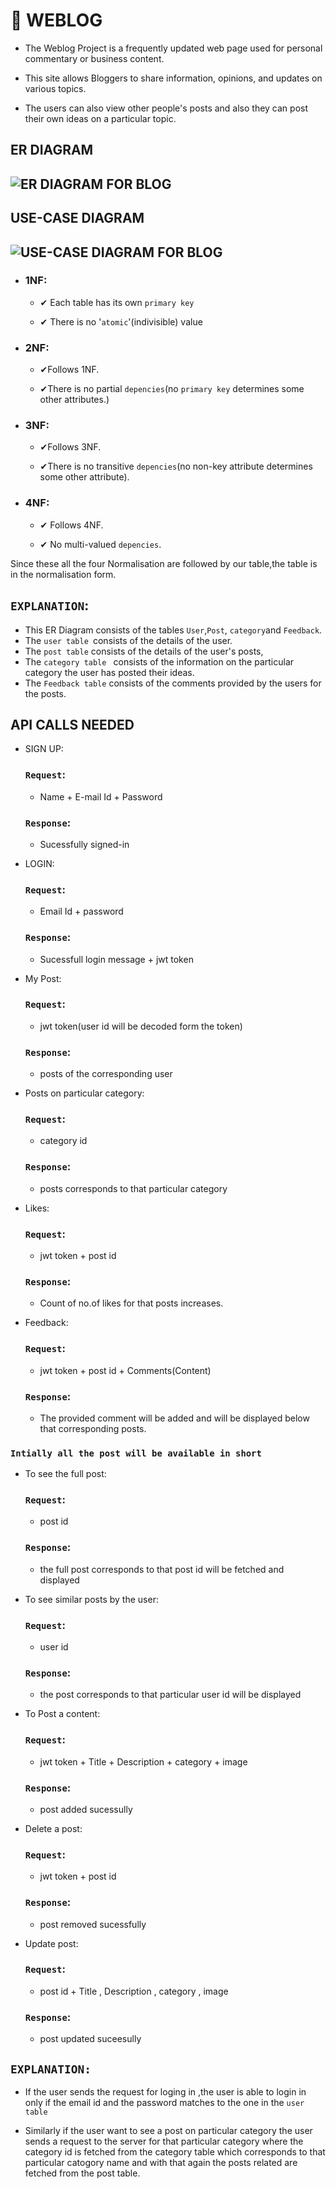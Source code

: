 # 🎯 WEBLOG
- The Weblog Project is a frequently updated web page used for personal commentary or business content.

- This site allows Bloggers to share information, opinions, and updates on various topics.

- The users can also view  other people's posts and also they can post their own ideas on a particular topic.

## ER DIAGRAM
## ![ER DIAGRAM FOR BLOG](Visual_Assets/Blog_ERdiagram.png)

## USE-CASE DIAGRAM
## ![USE-CASE DIAGRAM FOR BLOG](Visual_Assets/Blog-Usecase.png)

- ### 1NF:
    - ✔ Each table has its own `primary key`

    - ✔ There is no '`atomic`'(indivisible) value

- ### 2NF:
    - ✔Follows 1NF.

    - ✔There is no partial `depencies`(no `primary key` determines some other attributes.)

- ### 3NF:
    - ✔Follows 3NF.

    - ✔There is no transitive `depencies`(no non-key attribute determines some other attribute).

- ### 4NF:
    - ✔ Follows 4NF.

    - ✔ No multi-valued `depencies`.

Since these all the four Normalisation are followed by our table,the table is in the normalisation form.

## `EXPLANATION`:
- This ER Diagram consists of the tables `User`,`Post`, `category`and `Feedback`.
- The `user table `consists of the details of the user.
- The `post table` consists of the details of the user's posts,
- The `category table ` consists of the information on the particular category the user has posted their ideas.
- The `Feedback table` consists of the comments provided by the users for the posts.

## API CALLS NEEDED
- SIGN UP:
    ### `Request`:

    - Name +  E-mail Id +  Password

    ### `Response`:
    - Sucessfully signed-in 

- LOGIN:
    ### `Request`:
   - Email Id + password
   ### `Response`:
    - Sucessfull login message + jwt token

- My Post:
     ### `Request`:
    - jwt token(user id will be decoded form the token)
     ### `Response`:
    - posts of the corresponding user 

- Posts on particular category:
     ### `Request`:
    - category id
     ### `Response`:
     - posts corresponds to that particular category


- Likes:
    ### `Request`:
    - jwt token + post id
    ### `Response`:
     - Count of no.of likes for that posts increases.

- Feedback:
     ### `Request`:

    - jwt token + post id + Comments(Content)
    ### `Response`:
    - The provided comment will be added and will be displayed below that corresponding posts.

    

 ### `Intially all the post will be available in short`

- To see the full post:
     ### `Request`:
     - post id 
     ### `Response`:
    - the full post corresponds to that post id  will be fetched and displayed

- To see similar posts by the user:
     ### `Request`:
     - user id
     ### `Response`:
     - the post corresponds to that particular user id will be displayed 

- To Post a content:
    ### `Request`:

     - jwt token + Title + Description + category + image
     ### `Response`:
     - post added sucessully 

- Delete a post: 
    ### `Request`:
    - jwt token + post id
    ### `Response`:
    - post removed sucessfully

- Update post:
     ### `Request`:

	- post id + Title , Description , category , image
     ### `Response`:
    - post updated suceesully  


## `EXPLANATION:`

- If the user sends the request for loging in ,the user is able to login in only if the email id and the password matches to the one in the `user table `

- Similarly if the user want to see a post on particular category the user sends a request to the server for that particular category where the category id is fetched from the category table which corresponds to that particular catogory name and with that again the posts related are fetched from the post table.
